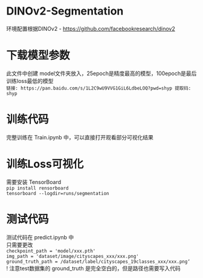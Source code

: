 # DINOv2-Segmentation
  环境配置根据DINOv2 - https://github.com/facebookresearch/dinov2
# 下载模型参数
  此文件中创建 model文件夹放入，25epoch是精度最高的模型，100epoch是最后训练loss最低的模型  
  ```链接: https://pan.baidu.com/s/1L2C9wU9VVG1GiL6LdbeLOQ?pwd=shyp 提取码: shyp```
# 训练代码
  完整训练在 Train.ipynb 中，可以直接打开观看部分可视化结果
# 训练Loss可视化
  需要安装 TensorBoard  
  ```pip install rensorboard ```  
  ``` tensorboard --logdir=runs/segmentation ```  
# 测试代码
  测试代码在 predict.ipynb 中  
  只需要更改  
  ```checkpoint_path = 'model/xxx.pth'```  
```img_path = 'dataset/image/cityscapes_xxx/xxx.png'```  
```ground_truth_path = /dataset/label/cityscapes_19classes_xxx/xxx.png‘```  
  ! 注意test数据集的 ground_truth 是完全空白的，但是路径也需要写入代码
